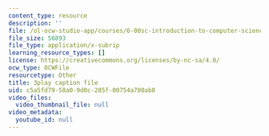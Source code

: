 ```yaml
---
content_type: resource
description: ''
file: /ol-ocw-studio-app/courses/6-00sc-introduction-to-computer-science-and-programming-spring-2011/c5a5fd7958a09d0c285f00754a700ab8_Fixc8hVo_cY.srt
file_size: 56893
file_type: application/x-subrip
learning_resource_types: []
license: https://creativecommons.org/licenses/by-nc-sa/4.0/
ocw_type: OCWFile
resourcetype: Other
title: 3play caption file
uid: c5a5fd79-58a0-9d0c-285f-00754a700ab8
video_files:
  video_thumbnail_file: null
video_metadata:
  youtube_id: null
---
```

